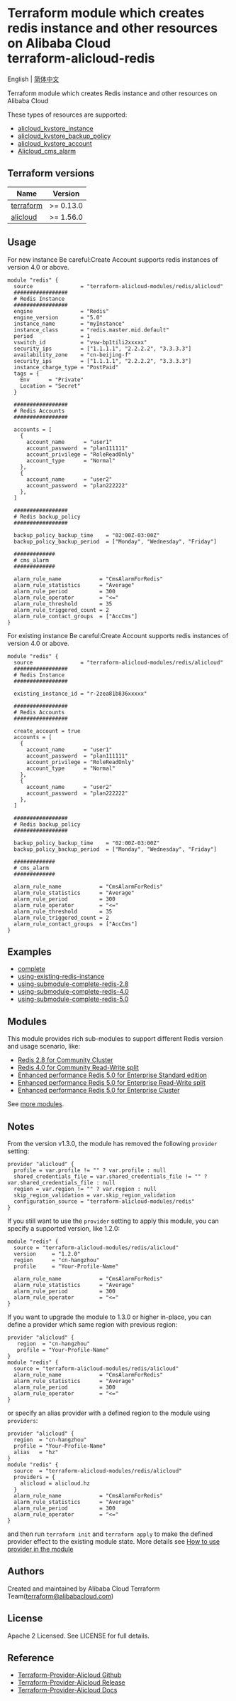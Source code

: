 Terraform module which creates redis instance and other resources on Alibaba Cloud   
terraform-alicloud-redis
==================================================================================

English | [简体中文](https://github.com/terraform-alicloud-modules/terraform-alicloud-redis/blob/master/README-CN.md)

Terraform module which creates Redis instance and other resources on Alibaba Cloud 

These types of resources are supported:

* [alicloud_kvstore_instance](https://www.terraform.io/docs/providers/alicloud/r/kvstore_instances.html)
* [alicloud_kvstore_backup_policy](https://www.terraform.io/docs/providers/alicloud/r/kvstore_backup_policy.html)
* [alicloud_kvstore_account](https://www.terraform.io/docs/providers/alicloud/r/kvstore_account.html)
* [Alicloud_cms_alarm](https://www.terraform.io/docs/providers/alicloud/r/cms_alarm.html)

## Terraform versions

| Name | Version |
|------|---------|
| <a name="requirement_terraform"></a> [terraform](#requirement\_terraform) | >= 0.13.0 |
| <a name="requirement_alicloud"></a> [alicloud](#requirement\_alicloud) | >= 1.56.0

Usage
-----
    
For new instance
Be careful:Create Account supports redis instances of version 4.0 or above.

```hcl
module "redis" {
  source               = "terraform-alicloud-modules/redis/alicloud"
  #################
  # Redis Instance
  #################
  engine               = "Redis"
  engine_version       = "5.0"
  instance_name        = "myInstance"
  instance_class       = "redis.master.mid.default"
  period               = 1
  vswitch_id           = "vsw-bp1tili2xxxxx"
  security_ips         = ["1.1.1.1", "2.2.2.2", "3.3.3.3"]
  availability_zone    = "cn-beijing-f"
  security_ips         = ["1.1.1.1", "2.2.2.2", "3.3.3.3"]
  instance_charge_type = "PostPaid"
  tags = {
    Env      = "Private"
    Location = "Secret"
  }

  #################
  # Redis Accounts
  #################

  accounts = [
    {
      account_name      = "user1"
      account_password  = "plan111111"
      account_privilege = "RoleReadOnly"
      account_type      = "Normal"
    },
    {
      account_name      = "user2"
      account_password  = "plan222222"
    },
  ]

  #################
  # Redis backup_policy
  #################

  backup_policy_backup_time    = "02:00Z-03:00Z"
  backup_policy_backup_period  = ["Monday", "Wednesday", "Friday"]

  #############
  # cms_alarm
  #############

  alarm_rule_name            = "CmsAlarmForRedis"
  alarm_rule_statistics      = "Average"
  alarm_rule_period          = 300
  alarm_rule_operator        = "<="
  alarm_rule_threshold       = 35
  alarm_rule_triggered_count = 2
  alarm_rule_contact_groups  = ["AccCms"]
}
```

For existing instance 
Be careful:Create Account supports redis instances of version 4.0 or above.
    
```hcl
module "redis" {
  source               = "terraform-alicloud-modules/redis/alicloud"
  #################
  # Redis Instance
  #################

  existing_instance_id = "r-2zea81b836xxxxx"

  #################
  # Redis Accounts
  #################

  create_account = true  
  accounts = [
    {
      account_name      = "user1"
      account_password  = "plan111111"
      account_privilege = "RoleReadOnly"
      account_type      = "Normal"
    },
    {
      account_name      = "user2"
      account_password  = "plan222222"
    },
  ]

  #################
  # Redis backup_policy
  #################

  backup_policy_backup_time    = "02:00Z-03:00Z"
  backup_policy_backup_period  = ["Monday", "Wednesday", "Friday"]

  #############
  # cms_alarm
  #############

  alarm_rule_name            = "CmsAlarmForRedis"
  alarm_rule_statistics      = "Average"
  alarm_rule_period          = 300
  alarm_rule_operator        = "<="
  alarm_rule_threshold       = 35
  alarm_rule_triggered_count = 2
  alarm_rule_contact_groups  = ["AccCms"]
}
```

## Examples

* [complete](https://github.com/terraform-alicloud-modules/terraform-alicloud-redis/tree/master/examples/complete)
* [using-existing-redis-instance](https://github.com/terraform-alicloud-modules/terraform-alicloud-redis/tree/master/examples/using-existing-redis-instance)
* [using-submodule-complete-redis-2.8](https://github.com/terraform-alicloud-modules/terraform-alicloud-redis/tree/master/examples/using-submodule-complete-redis-2.8)
* [using-submodule-complete-redis-4.0](https://github.com/terraform-alicloud-modules/terraform-alicloud-redis/tree/master/examples/using-submodule-complete-redis-4.0)
* [using-submodule-complete-redis-5.0](https://github.com/terraform-alicloud-modules/terraform-alicloud-redis/tree/master/examples/using-submodule-complete-redis-5.0)

## Modules

This module provides rich sub-modules to support different Redis version and usage scenario, like:

* [Redis 2.8 for Community Cluster](https://github.com/terraform-alicloud-modules/terraform-alicloud-redis/tree/master/modules/redis-2.8-communtity-cluster)
* [Redis 4.0 for Community Read-Write split](https://github.com/terraform-alicloud-modules/terraform-alicloud-redis/tree/master/modules/redis-4.0-communtity-rwsplit)
* [Enhanced performance Redis 5.0 for Enterprise Standard edition](https://github.com/terraform-alicloud-modules/terraform-alicloud-redis/tree/master/modules/redis-5.0-enterprise-standard-enhanced-performance-type)
* [Enhanced performance Redis 5.0 for Enterprise Read-Write split](https://github.com/terraform-alicloud-modules/terraform-alicloud-redis/tree/master/modules/redis-5.0-enterprise-rwsplit-enhanced-performance-type)
* [Enhanced performance Redis 5.0 for Enterprise Cluster](https://github.com/terraform-alicloud-modules/terraform-alicloud-redis/tree/master/modules/redis-5.0-enterprise-cluster-enhanced-performance)

See [more modules](https://github.com/terraform-alicloud-modules/terraform-alicloud-redis/tree/master/modules).

## Notes
From the version v1.3.0, the module has removed the following `provider` setting:

```hcl
provider "alicloud" {
  profile = var.profile != "" ? var.profile : null
  shared_credentials_file = var.shared_credentials_file != "" ? var.shared_credentials_file : null
  region = var.region != "" ? var.region : null
  skip_region_validation = var.skip_region_validation
  configuration_source = "terraform-alicloud-modules/redis"
} 
```

If you still want to use the `provider` setting to apply this module, you can specify a supported version, like 1.2.0:

```hcl
module "redis" {
  source = "terraform-alicloud-modules/redis/alicloud"
  version     = "1.2.0"
  region      = "cn-hangzhou"
  profile     = "Your-Profile-Name"

  alarm_rule_name            = "CmsAlarmForRedis"
  alarm_rule_statistics      = "Average"
  alarm_rule_period          = 300
  alarm_rule_operator        = "<="
}
```

If you want to upgrade the module to 1.3.0 or higher in-place, you can define a provider which same region with
previous region:

```hcl
provider "alicloud" {
   region  = "cn-hangzhou"
   profile = "Your-Profile-Name"
}
module "redis" {
  source = "terraform-alicloud-modules/redis/alicloud"
  alarm_rule_name            = "CmsAlarmForRedis"
  alarm_rule_statistics      = "Average"
  alarm_rule_period          = 300
  alarm_rule_operator        = "<="
}
```
or specify an alias provider with a defined region to the module using `providers`:

```hcl
provider "alicloud" {
  region  = "cn-hangzhou"
  profile = "Your-Profile-Name"
  alias   = "hz"
}
module "redis" {
  source  = "terraform-alicloud-modules/redis/alicloud"
  providers = {
    alicloud = alicloud.hz
  }
  alarm_rule_name            = "CmsAlarmForRedis"
  alarm_rule_statistics      = "Average"
  alarm_rule_period          = 300
  alarm_rule_operator        = "<="
}
```

and then run `terraform init` and `terraform apply` to make the defined provider effect to the existing module state.
More details see [How to use provider in the module](https://www.terraform.io/docs/language/modules/develop/providers.html#passing-providers-explicitly)

Authors
---------
Created and maintained by Alibaba Cloud Terraform Team(terraform@alibabacloud.com)

License
----
Apache 2 Licensed. See LICENSE for full details.

Reference
---------
* [Terraform-Provider-Alicloud Github](https://github.com/terraform-providers/terraform-provider-alicloud)
* [Terraform-Provider-Alicloud Release](https://releases.hashicorp.com/terraform-provider-alicloud/)
* [Terraform-Provider-Alicloud Docs](https://www.terraform.io/docs/providers/alicloud/index.html)